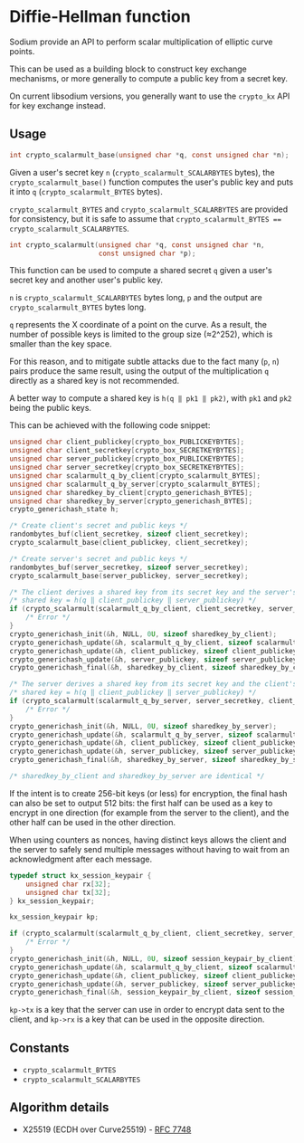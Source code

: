 # Diffie-Hellman function

Sodium provide an API to perform scalar multiplication of elliptic curve points.

This can be used as a building block to construct key exchange mechanisms, or more generally to compute a public key from a secret key.

On current libsodium versions, you generally want to use the `crypto_kx` API for key exchange instead.

## Usage

```c
int crypto_scalarmult_base(unsigned char *q, const unsigned char *n);
```

Given a user's secret key `n` \(`crypto_scalarmult_SCALARBYTES` bytes\), the `crypto_scalarmult_base()` function computes the user's public key and puts it into `q` \(`crypto_scalarmult_BYTES` bytes\).

`crypto_scalarmult_BYTES` and `crypto_scalarmult_SCALARBYTES` are provided for consistency, but it is safe to assume that `crypto_scalarmult_BYTES == crypto_scalarmult_SCALARBYTES`.

```c
int crypto_scalarmult(unsigned char *q, const unsigned char *n,
                      const unsigned char *p);
```

This function can be used to compute a shared secret `q` given a user's secret key and another user's public key.

`n` is `crypto_scalarmult_SCALARBYTES` bytes long, `p` and the output are `crypto_scalarmult_BYTES` bytes long.

`q` represents the X coordinate of a point on the curve. As a result, the number of possible keys is limited to the group size \(≈2^252\), which is smaller than the key space.

For this reason, and to mitigate subtle attacks due to the fact many (`p`, `n`) pairs produce the same result, using the output of the multiplication `q` directly as a shared key is not recommended.

A better way to compute a shared key is `h(q ‖ pk1 ‖ pk2)`, with `pk1` and `pk2` being the public keys.

This can be achieved with the following code snippet:

```c
unsigned char client_publickey[crypto_box_PUBLICKEYBYTES];
unsigned char client_secretkey[crypto_box_SECRETKEYBYTES];
unsigned char server_publickey[crypto_box_PUBLICKEYBYTES];
unsigned char server_secretkey[crypto_box_SECRETKEYBYTES];
unsigned char scalarmult_q_by_client[crypto_scalarmult_BYTES];
unsigned char scalarmult_q_by_server[crypto_scalarmult_BYTES];
unsigned char sharedkey_by_client[crypto_generichash_BYTES];
unsigned char sharedkey_by_server[crypto_generichash_BYTES];
crypto_generichash_state h;

/* Create client's secret and public keys */
randombytes_buf(client_secretkey, sizeof client_secretkey);
crypto_scalarmult_base(client_publickey, client_secretkey);

/* Create server's secret and public keys */
randombytes_buf(server_secretkey, sizeof server_secretkey);
crypto_scalarmult_base(server_publickey, server_secretkey);
```

```c
/* The client derives a shared key from its secret key and the server's public key */
/* shared key = h(q ‖ client_publickey ‖ server_publickey) */
if (crypto_scalarmult(scalarmult_q_by_client, client_secretkey, server_publickey) != 0) {
    /* Error */
}
crypto_generichash_init(&h, NULL, 0U, sizeof sharedkey_by_client);
crypto_generichash_update(&h, scalarmult_q_by_client, sizeof scalarmult_q_by_client);
crypto_generichash_update(&h, client_publickey, sizeof client_publickey);
crypto_generichash_update(&h, server_publickey, sizeof server_publickey);
crypto_generichash_final(&h, sharedkey_by_client, sizeof sharedkey_by_client);
```

```c
/* The server derives a shared key from its secret key and the client's public key */
/* shared key = h(q ‖ client_publickey ‖ server_publickey) */
if (crypto_scalarmult(scalarmult_q_by_server, server_secretkey, client_publickey) != 0) {
    /* Error */
}
crypto_generichash_init(&h, NULL, 0U, sizeof sharedkey_by_server);
crypto_generichash_update(&h, scalarmult_q_by_server, sizeof scalarmult_q_by_server);
crypto_generichash_update(&h, client_publickey, sizeof client_publickey);
crypto_generichash_update(&h, server_publickey, sizeof server_publickey);
crypto_generichash_final(&h, sharedkey_by_server, sizeof sharedkey_by_server);

/* sharedkey_by_client and sharedkey_by_server are identical */
```

If the intent is to create 256-bit keys (or less) for encryption, the final hash can also be set to output 512 bits: the first half can be used as a key to encrypt in one direction (for example from the server to the client), and the other half can be used in the other direction.

When using counters as nonces, having distinct keys allows the client and the server to safely send multiple messages without having to wait from an acknowledgment after each message.

```c
typedef struct kx_session_keypair {
    unsigned char rx[32];
    unsigned char tx[32];
} kx_session_keypair;

kx_session_keypair kp;

if (crypto_scalarmult(scalarmult_q_by_client, client_secretkey, server_publickey) != 0) {
    /* Error */
}
crypto_generichash_init(&h, NULL, 0U, sizeof session_keypair_by_client);
crypto_generichash_update(&h, scalarmult_q_by_client, sizeof scalarmult_q_by_client);
crypto_generichash_update(&h, client_publickey, sizeof client_publickey);
crypto_generichash_update(&h, server_publickey, sizeof server_publickey);
crypto_generichash_final(&h, session_keypair_by_client, sizeof session_keypair_by_client);
```

`kp->tx` is a key that the server can use in order to encrypt data sent to the client, and `kp->rx` is a key that can be used in the opposite direction.

## Constants

- `crypto_scalarmult_BYTES`
- `crypto_scalarmult_SCALARBYTES`

## Algorithm details

- X25519 \(ECDH over Curve25519\) - [RFC 7748](https://www.rfc-editor.org/rfc/rfc7748.txt)
